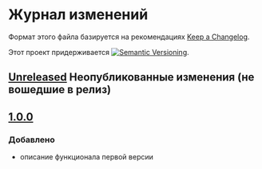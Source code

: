 # Журнал изменений

Формат этого файла базируется на рекомендациях
[Keep a Changelog](https://keepachangelog.com/ru/1.0.0/).

Этот проект придерживается
[![Semantic Versioning](https://img.shields.io/static/v1?label=Semantic%20Versioning&message=v2.0.0&color=green&logo=semver)](https://semver.org/lang/ru/spec/v2.0.0.html).

## [Unreleased] Неопубликованные изменения (не вошедшие в релиз)

## [1.0.0]

### Добавлено

- описание функционала первой версии

[Unreleased]: https://github.com/csm-ivanovo-ru/workstations/compare/1.0.0...HEAD
[1.0.1]: https://github.com/csm-ivanovo-ru/workstations/compare/1.0.0...1.0.1
[1.0.0]: https://github.com/csm-ivanovo-ru/workstations/releases/tag/1.0.0
